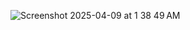 ![Screenshot 2025-04-09 at 1 38 49 AM](https://github.com/user-attachments/assets/b7181262-88e7-47cc-a3a6-0daecc4e25f7)
